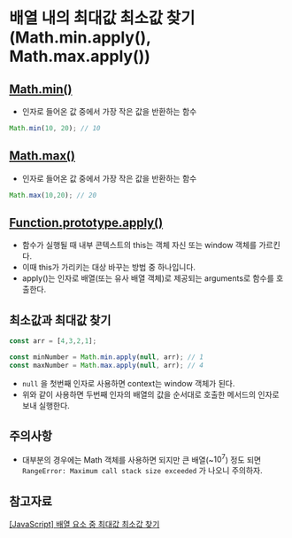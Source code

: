 # 배열 내의 최대값 최소값 찾기(Math.min.apply(), Math.max.apply())

## [Math.min()](https://developer.mozilla.org/ko/docs/Web/JavaScript/Reference/Global_Objects/Math/min)

- 인자로 들어온 값 중에서 가장 작은 값을 반환하는 함수

```jsx
Math.min(10, 20); // 10
```

## [Math.max()](https://developer.mozilla.org/ko/docs/Web/JavaScript/Reference/Global_Objects/Math/max)

- 인자로 들어온 값 중에서 가장 작은 값을 반환하는 함수

```jsx
Math.max(10,20); // 20
```

## [Function.prototype.apply()](https://developer.mozilla.org/ko/docs/Web/JavaScript/Reference/Global_Objects/Function/apply)

- 함수가 실행될 때 내부 콘텍스트의 this는 객체 자신 또는 window 객체를 가르킨다.
- 이때 this가 가리키는 대상 바꾸는 방법 중 하나입니다.
- apply()는 인자로 배열(또는 유사 배열 객체)로 제공되는 arguments로 함수를 호출한다.

## 최소값과 최대값 찾기

```jsx
const arr = [4,3,2,1];

const minNumber = Math.min.apply(null, arr); // 1
const maxNumber = Math.max.apply(null, arr); // 4
```

- `null` 을 첫번째 인자로 사용하면 context는 window 객체가 된다.
- 위와 같이 사용하면 두번째 인자의 배열의 값을 순서대로 호출한 메서드의 인자로 보내 실행한다.

## 주의사항

- 대부분의 경우에는 Math 객체를 사용하면 되지만 큰 배열(~$10^7$) 정도 되면 `RangeError: Maximum call stack size exceeded` 가 나오니 주의하자.

## 참고자료

[[JavaScript] 배열 요소 중 최대값 최소값 찾기](https://programmingsummaries.tistory.com/108)
